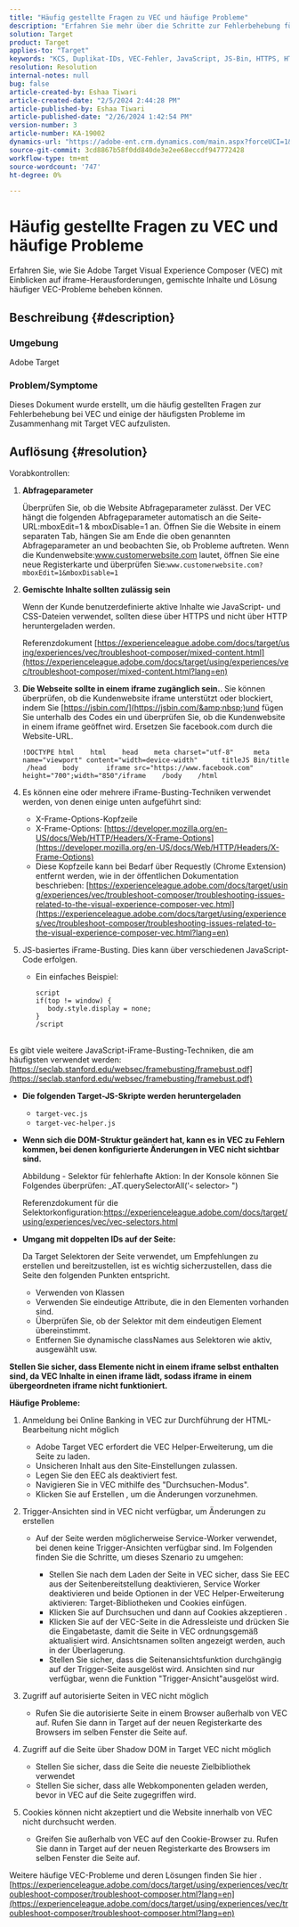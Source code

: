 ```yaml
---
title: "Häufig gestellte Fragen zu VEC und häufige Probleme"
description: "Erfahren Sie mehr über die Schritte zur Fehlerbehebung für Adobe Target Visual Experience Composer (VEC) und lernen Sie, wie Sie iFrame-Probleme und gemischte Inhalte handhaben."
solution: Target
product: Target
applies-to: "Target"
keywords: "KCS, Duplikat-IDs, VEC-Fehler, JavaScript, JS-Bin, HTTPS, HTTP, CSS, DOM-Struktur, EEC, VEC-Ladeprobleme, Shadow DOM, Web-Komponenten, FAQ "
resolution: Resolution
internal-notes: null
bug: false
article-created-by: Eshaa Tiwari
article-created-date: "2/5/2024 2:44:28 PM"
article-published-by: Eshaa Tiwari
article-published-date: "2/26/2024 1:42:54 PM"
version-number: 3
article-number: KA-19002
dynamics-url: "https://adobe-ent.crm.dynamics.com/main.aspx?forceUCI=1&pagetype=entityrecord&etn=knowledgearticle&id=76c6520f-35c4-ee11-9079-6045bd006268"
source-git-commit: 3cd8867b58f0dd840de3e2ee68eccdf947772428
workflow-type: tm+mt
source-wordcount: '747'
ht-degree: 0%

---
```


# Häufig gestellte Fragen zu VEC und häufige Probleme


Erfahren Sie, wie Sie Adobe Target Visual Experience Composer (VEC) mit Einblicken auf iframe-Herausforderungen, gemischte Inhalte und Lösung häufiger VEC-Probleme beheben können.

## Beschreibung {#description}


### Umgebung

Adobe Target

### Problem/Symptome

Dieses Dokument wurde erstellt, um die häufig gestellten Fragen zur Fehlerbehebung bei VEC und einige der häufigsten Probleme im Zusammenhang mit Target VEC aufzulisten.


## Auflösung {#resolution}


Vorabkontrollen:

1. <b>Abfrageparameter</b>

   Überprüfen Sie, ob die Website Abfrageparameter zulässt. Der VEC hängt die folgenden Abfrageparameter automatisch an die Seite-URL:mboxEdit=1 &amp; mboxDisable=1 an. Öffnen Sie die Website in einem separaten Tab, hängen Sie am Ende die oben genannten Abfrageparameter an und beobachten Sie, ob Probleme auftreten. Wenn die Kundenwebsite:www.customerwebsite.com lautet, öffnen Sie eine neue Registerkarte und überprüfen Sie:`www.customerwebsite.com?mboxEdit=1&mboxDisable=1`
2. <b>Gemischte Inhalte sollten zulässig sein</b>

   Wenn der Kunde benutzerdefinierte aktive Inhalte wie JavaScript- und CSS-Dateien verwendet, sollten diese über HTTPS und nicht über HTTP heruntergeladen werden.

   Referenzdokument [https://experienceleague.adobe.com/docs/target/using/experiences/vec/troubleshoot-composer/mixed-content.html](https://experienceleague.adobe.com/docs/target/using/experiences/vec/troubleshoot-composer/mixed-content.html?lang=en)
3. <b>Die Webseite sollte in einem iframe zugänglich sein.</b>. Sie können überprüfen, ob die Kundenwebsite iframe unterstützt oder blockiert, indem Sie [https://jsbin.com/](https://jsbin.com/&amp;nbsp;)und fügen Sie unterhalb des Codes ein und überprüfen Sie, ob die Kundenwebsite in einem iframe geöffnet wird. Ersetzen Sie facebook.com durch die Website-URL.






   ```
   !DOCTYPE html    html    head    meta charset="utf-8"     meta name="viewport" content="width=device-width"      titleJS Bin/title     /head    body       iframe src="https://www.facebook.com" height="700";width="850"/iframe    /body    /html
   ```




4. Es können eine oder mehrere iFrame-Busting-Techniken verwendet werden, von denen einige unten aufgeführt sind:
   - X-Frame-Options-Kopfzeile
   - X-Frame-Options: [https://developer.mozilla.org/en-US/docs/Web/HTTP/Headers/X-Frame-Options](https://developer.mozilla.org/en-US/docs/Web/HTTP/Headers/X-Frame-Options)
   - Diese Kopfzeile kann bei Bedarf über Requestly (Chrome Extension) entfernt werden, wie in der öffentlichen Dokumentation beschrieben: [https://experienceleague.adobe.com/docs/target/using/experiences/vec/troubleshoot-composer/troubleshooting-issues-related-to-the-visual-experience-composer-vec.html](https://experienceleague.adobe.com/docs/target/using/experiences/vec/troubleshoot-composer/troubleshooting-issues-related-to-the-visual-experience-composer-vec.html?lang=en)
5. JS-basiertes iFrame-Busting. Dies kann über verschiedenen JavaScript-Code erfolgen.
   - Ein einfaches Beispiel: <br>

     ```
     script
     if(top != window) {
        body.style.display = none;    
     }
     /script
     ```

<br>Es gibt viele weitere JavaScript-iFrame-Busting-Techniken, die am häufigsten verwendet werden: [https://seclab.stanford.edu/websec/framebusting/framebust.pdf](https://seclab.stanford.edu/websec/framebusting/framebust.pdf)


- <b>Die folgenden Target-JS-Skripte werden heruntergeladen</b>

   - `target-vec.js`
   - `target-vec-helper.js`
- <b>Wenn sich die DOM-Struktur geändert hat, kann es in VEC zu Fehlern kommen, bei denen konfigurierte Änderungen in VEC nicht sichtbar sind.</b>

  Abbildung - Selektor für fehlerhafte Aktion: In der Konsole können Sie Folgendes überprüfen: _AT.querySelectorAll(&#39;`<` selector`>` &quot;)

  Referenzdokument für die Selektorkonfiguration:https://experienceleague.adobe.com/docs/target/using/experiences/vec/vec-selectors.html
- <b>Umgang mit doppelten IDs auf der Seite:</b>

  Da Target Selektoren der Seite verwendet, um Empfehlungen zu erstellen und bereitzustellen, ist es wichtig sicherzustellen, dass die Seite den folgenden Punkten entspricht.

   - Verwenden von Klassen
   - Verwenden Sie eindeutige Attribute, die in den Elementen vorhanden sind.
   - Überprüfen Sie, ob der Selektor mit dem eindeutigen Element übereinstimmt.
   - Entfernen Sie dynamische classNames aus Selektoren wie aktiv, ausgewählt usw.


<b>Stellen Sie sicher, dass Elemente nicht in einem iframe selbst enthalten sind, da VEC Inhalte in einen iframe lädt, sodass iframe in einem übergeordneten iframe nicht funktioniert.</b>

<b>Häufige Probleme: </b>

1. Anmeldung bei Online Banking in VEC zur Durchführung der HTML-Bearbeitung nicht möglich
   - Adobe Target VEC erfordert die VEC Helper-Erweiterung, um die Seite zu laden.
   - Unsicheren Inhalt aus den Site-Einstellungen zulassen.
   - Legen Sie den EEC als deaktiviert fest.
   - Navigieren Sie in VEC mithilfe des &quot;Durchsuchen-Modus&quot;.
   - Klicken Sie auf Erstellen , um die Änderungen vorzunehmen.
2. Trigger-Ansichten sind in VEC nicht verfügbar, um Änderungen zu erstellen

   - Auf der Seite werden möglicherweise Service-Worker verwendet, bei denen keine Trigger-Ansichten verfügbar sind. Im Folgenden finden Sie die Schritte, um dieses Szenario zu umgehen:

      - Stellen Sie nach dem Laden der Seite in VEC sicher, dass Sie EEC aus der Seitenbereitstellung deaktivieren, Service Worker deaktivieren und beide Optionen in der VEC Helper-Erweiterung aktivieren: Target-Bibliotheken und Cookies einfügen.
      - Klicken Sie auf Durchsuchen und dann auf Cookies akzeptieren .
      - Klicken Sie auf der VEC-Seite in die Adressleiste und drücken Sie die Eingabetaste, damit die Seite in VEC ordnungsgemäß aktualisiert wird. Ansichtsnamen sollten angezeigt werden, auch in der Überlagerung.
      - Stellen Sie sicher, dass die Seitenansichtsfunktion durchgängig auf der Trigger-Seite ausgelöst wird. Ansichten sind nur verfügbar, wenn die Funktion &quot;Trigger-Ansicht&quot;ausgelöst wird.
3. Zugriff auf autorisierte Seiten in VEC nicht möglich

   - Rufen Sie die autorisierte Seite in einem Browser außerhalb von VEC auf. Rufen Sie dann in Target auf der neuen Registerkarte des Browsers im selben Fenster die Seite auf.
4. Zugriff auf die Seite über Shadow DOM in Target VEC nicht möglich

   - Stellen Sie sicher, dass die Seite die neueste Zielbibliothek verwendet
   - Stellen Sie sicher, dass alle Webkomponenten geladen werden, bevor in VEC auf die Seite zugegriffen wird.
5. Cookies können nicht akzeptiert und die Website innerhalb von VEC nicht durchsucht werden.

   - Greifen Sie außerhalb von VEC auf den Cookie-Browser zu. Rufen Sie dann in Target auf der neuen Registerkarte des Browsers im selben Fenster die Seite auf.


Weitere häufige VEC-Probleme und deren Lösungen finden Sie hier .
[https://experienceleague.adobe.com/docs/target/using/experiences/vec/troubleshoot-composer/troubleshoot-composer.html?lang=en](https://experienceleague.adobe.com/docs/target/using/experiences/vec/troubleshoot-composer/troubleshoot-composer.html?lang=en)
